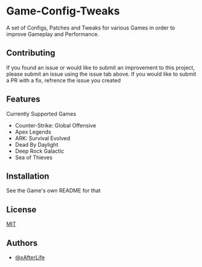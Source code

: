 # Game-Config-Tweaks

A set of Configs, Patches and Tweaks for various Games in order to improve Gameplay and Performance.

## Contributing

If you found an issue or would like to submit an improvement to this project, please submit an issue using the issue tab above. 
If you would like to submit a PR with a fix, refrence the issue you created

## Features

Currently Supported Games
<ul
>
    <li
    >Counter-Strike: Global Offensive</li>
    <li
    >Apex Legends</li>
    <li
    >ARK: Survival Evolved</li>
    <li
    >Dead By Daylight</li>
    <li
    >Deep Rock Galactic</li>
    <li
    >Sea of Thieves</li>
</ul>

## Installation

See the Game's own README for that

## License

[MIT](https://choosealicense.com/licenses/mit/)

## Authors

- [@xAfterLife](https://www.github.com/xAfterLife)
